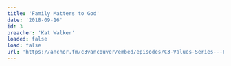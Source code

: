 ```yaml
---
title: 'Family Matters to God'
date: '2018-09-16'
id: 3
preacher: 'Kat Walker'
loaded: false
load: false
url: 'https://anchor.fm/c3vancouver/embed/episodes/C3-Values-Series---Family-Matters---to-God-e3bjho/a-ab4t1t'
---
```

